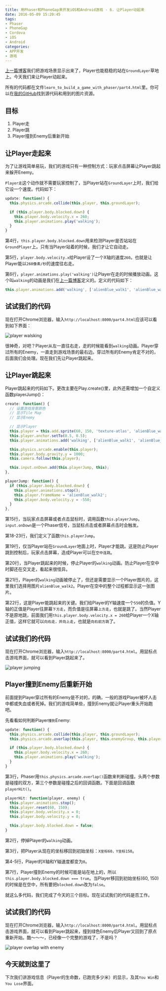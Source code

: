 ```yaml
---
title: 用Phaser和PhoneGap来开发iOS和Android游戏 - 6. 让Player动起来
date: 2016-05-09 15:20:45
tags:
- Phaser
- PhoneGap
- Cordova
- iOS
- Android
categories:
- APP开发
- 游戏
---
```

[上一篇博客](http://zhongzhu.github.io/2016/04/10/%E7%94%A8Phaser%E5%92%8CPhoneGap%E6%9D%A5%E5%BC%80%E5%8F%91iOS%E5%92%8CAndroid%E6%B8%B8%E6%88%8F-5-%E6%98%BE%E7%A4%BA%E6%B8%B8%E6%88%8F%E5%9C%BA%E6%99%AF/)我们把游戏场景显示出来了，Player也能稳稳的站在`GroundLayer`草地上。今天我们来让Player动起来。

所有的代码都在文件`learn_to_build_a_game_with_phaser/part4.html`里。你可以在[我的GitHub](https://github.com/zhongzhu/learn_to_build_a_game_with_phaser.git)找到源代码和用到的图片资源。

## 目标 ##

1. Player走
2. Player跳
3. Player撞到Enemy后重新开始

<!-- more -->

## 让Player走起来 ##
为了让游戏简单易玩，我们的游戏只有一种控制方式：玩家点击屏幕让Player跳起来躲开Enemy。

`Player走`这个动作就不需要玩家控制了，当Player站在`GroundLayer`上时，我们给它设一个速度。代码如下：

```Javascript
update: function() {
  this.physics.arcade.collide(this.player, this.groundLayer);

  if (this.player.body.blocked.down) {
    this.player.body.velocity.x = 260;
    this.player.animations.play('walking');
  }
}
```

第4行，`this.player.body.blocked.down`用来检测Player是否站站在`GroundPlayer`上。只有当Player站着的时候，我们才让它自动走。

第5行，`player.body.velocity.x`给Player设了一个X轴的速度`260`。也就是让Player能以`260像素/秒`的速度往右走。

第6行，`player.animations.play('walking')`让Player在走的时候播放动画。这个叫`walking`的动画是我们在[上一篇博客](http://zhongzhu.github.io/2016/04/10/%E7%94%A8Phaser%E5%92%8CPhoneGap%E6%9D%A5%E5%BC%80%E5%8F%91iOS%E5%92%8CAndroid%E6%B8%B8%E6%88%8F-5-%E6%98%BE%E7%A4%BA%E6%B8%B8%E6%88%8F%E5%9C%BA%E6%99%AF/)定义的。定义的代码如下：

```Javascript
this.player.animations.add('walking', ['alienBlue_walk1', 'alienBlue_walk2'], 5, true);
```

## 试试我们的代码 ##
现在打开Chrome浏览器，输入`http://localhost:8000/part4.html`应该可以看到如下界面：

![player walsking](1.png)

很神奇，对吧？Player从左一直往右走，走的时候能看到`walking`动画。Player穿过所有的Enemy，一直走到游戏场景的最右边。穿过所有的Enemy肯定不对的，后面我们会处理。现在我们先让Player跳起来。

## 让Player跳起来 ##
Player跳起来的代码如下。更改主要在Play.create()里，此外还需增加一个自定义函数playerJump()：

```Javascript
create: function() {
  // 设置游戏背景颜色
  // 显示Tile Map
  // 显示Enemy

  // 显示Player
  this.player = this.add.sprite(60, 150, 'texture-atlas', 'alienBlue_walk2');
  this.player.anchor.setTo(0.5, 0.5);
  this.player.animations.add('walking', ['alienBlue_walk1', 'alienBlue_walk2'], 5, true);

  this.physics.arcade.enable(this.player);
  this.player.body.gravity.y = 1000;
  this.camera.follow(this.player);

  this.input.onDown.add(this.playerJump, this);
},

playerJump: function() {
  if (this.player.body.blocked.down) {
    this.player.animations.stop();
    this.player.frameName = 'alienBlue_walk2';
    this.player.body.velocity.y = -550;
  }
},
```

第15行，当玩家点击屏幕或者点击鼠标时，调用函数`this.playerJump`。`input.onDown`是一个Phaser信号，当鼠标点击或者屏幕点击时会触发。

第18-23行，我们定义了函数`this.playerJump`。

第19行，仅当Player站在`GroundLayer`地面上时，Player才能跳。这是防止Player跳到控制后，玩家点击屏幕，造成Player可以在`空中连跳`。

第20行，当Player跳起来的时候，停止Player的`walking`动画。防止Player在空中时脚还在交叉走，看起来很怪异。

第21行，Player的`walking`动画被停止了，但还是需要显示一个Player图片的，这里我们选择用图片`alienBlue_walk2`。Player在空中的整个过程都显示这一张图片。

第22行，这是Player能跳起来的关键。我们给Player的Y轴速度一个`550`的负值。Y轴的正值是Player往屏幕`下方走`，而负值是往屏幕`上方走`，也就是跳了。当然Player不是原地跳，前面我们用`this.player.body.velocity.x = 260`给Player一个X轴正值，这样它就可以`向右走，并向上走`，也就是`向右前方跳`了。

## 试试我们的代码 ##
现在打开Chrome浏览器，输入`http://localhost:8000/part4.html`。用鼠标点击游戏界面，就可以看到Player跳起来了。

![player jumping](2.png)

## Player撞到Enemy后重新开始 ##
前面提到Player穿过所有的Enemy是不对的，的确，一般的游戏Player被坏人击中都或失血或者死掉。我们的游戏简单些，撞到Enemy就让Player重头开始跑吧。

先看看如何判断Player`撞到`Enemy:

```Javascript
update: function() {
  this.physics.arcade.collide(this.player, this.groundLayer);
  this.physics.arcade.overlap(this.player, this.enemyGroup, this.playerHit, null, this);

  if (this.player.body.blocked.down) {
    this.player.body.velocity.x = 260;
    this.player.animations.play('walking');
  }
}
```

第3行，Phaser用`this.physics.arcade.overlap()`函数来判断碰撞。头两个参数是碰撞的双方，第三个参数是碰撞之后的回调函数。下面是回调函数`playerHit()`。

```Javascript
playerHit: function(player, enemy) { 
  this.player.animations.stop();
  this.player.reset(60, 150);
  this.player.body.velocity.x = 0;
  this.player.body.velocity.y = 0;

  this.player.body.blocked.down = false;
}
```

第2行，停掉Player的`walking`动画。

第3行，把Player从现在的坐标移回到初始坐标：`X坐标60，Y坐标150`。

第4-5行，Player的X轴和Y轴速度都变为`0`。

第7行，Player撞到Enemy的时候可能是站在地上的，所以`this.player.body.blocked.down === true`。当Player移回到初始坐标(60, 150)的时候是在空中，所有要把`blocked.down`改为`false`。

就这么多代码，我们完成了今天的三个目标。现在试试我们的代码是否工作。

## 试试我们的代码 ##
现在打开Chrome浏览器，输入`http://localhost:8000/part4.html`。用鼠标点击游戏界面，就可以看到Player跳起来，撞到绿色Enemy后Player又回到了原点重新开始。酷～～～，已经像一个完整的游戏了，不是吗？

![player overlap with enemy](3.png)

## 今天就到这里了 ##
下次我们讲游戏信息（Player的生命数，已跑完多少米）的显示，及其`You Win`和`You Lose`界面。